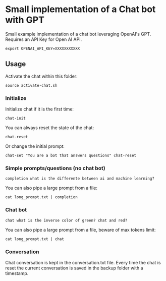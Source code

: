 # Small implementation of a Chat bot with GPT

Small example implementation of a chat bot leveraging OpenAI's GPT. Requires an API Key for Open AI API.

`export OPENAI_API_KEY=XXXXXXXXXXX`

## Usage

Activate the chat within this folder:

`source activate-chat.sh`

### Initialize

Initialize chat if it is the first time:

`chat-init`

You can always reset the state of the chat:

`chat-reset`

Or change the initial prompt:

`chat-set "You are a bot that answers questions"
chat-reset
`

### Simple prompts/questions (no chat bot)

`completion what is the differente between ai and machine learning?`

You can also pipe a large prompt from a file:

`cat long_prompt.txt | completion`

### Chat bot

`chat what is the inverse color of green?
chat and red?`

You can also pipe a large prompt from a file, beware of max tokens limit:

`cat long_prompt.txt | chat`

### Conversation

Chat conversation is kept in the conversation.txt file. Every time the chat is reset the current conversation is saved in the backup folder with a timestamp.

